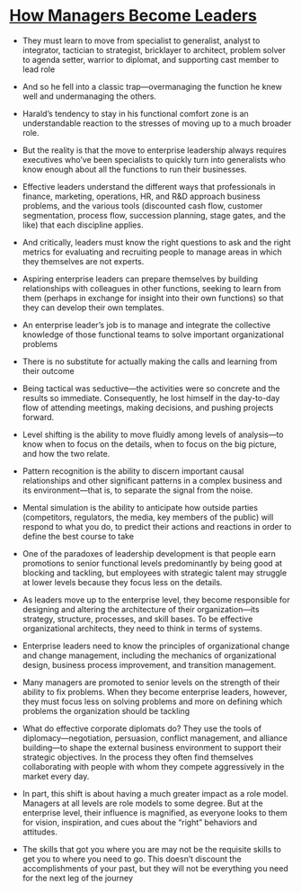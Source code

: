 # [How Managers Become Leaders](https://hbr.org/2012/06/how-managers-become-leaders?utm_campaign=hbr&utm_source=linkedin&utm_medium=social)

* They must learn to move from specialist to generalist, analyst to integrator, tactician to strategist, bricklayer to architect, problem solver to agenda setter, warrior to diplomat, and supporting cast member to lead role

* And so he fell into a classic trap—overmanaging the function he knew well and undermanaging the others. 

* Harald’s tendency to stay in his functional comfort zone is an understandable reaction to the stresses of moving up to a much broader role.

* But the reality is that the move to enterprise leadership always requires executives who’ve been specialists to quickly turn into generalists who know enough about all the functions to run their businesses.

* Effective leaders understand the different ways that professionals in finance, marketing, operations, HR, and R&D approach business problems, and the various tools (discounted cash flow, customer segmentation, process flow, succession planning, stage gates, and the like) that each discipline applies.

* And critically, leaders must know the right questions to ask and the right metrics for evaluating and recruiting people to manage areas in which they themselves are not experts.

* Aspiring enterprise leaders can prepare themselves by building relationships with colleagues in other functions, seeking to learn from them (perhaps in exchange for insight into their own functions) so that they can develop their own templates.

* An enterprise leader’s job is to manage and integrate the collective knowledge of those functional teams to solve important organizational problems

* There is no substitute for actually making the calls and learning from their outcome

* Being tactical was seductive—the activities were so concrete and the results so immediate. Consequently, he lost himself in the day-to-day flow of attending meetings, making decisions, and pushing projects forward.

* Level shifting is the ability to move fluidly among levels of analysis—to know when to focus on the details, when to focus on the big picture, and how the two relate. 

* Pattern recognition is the ability to discern important causal relationships and other significant patterns in a complex business and its environment—that is, to separate the signal from the noise.

* Mental simulation is the ability to anticipate how outside parties (competitors, regulators, the media, key members of the public) will respond to what you do, to predict their actions and reactions in order to define the best course to take

* One of the paradoxes of leadership development is that people earn promotions to senior functional levels predominantly by being good at blocking and tackling, but employees with strategic talent may struggle at lower levels because they focus less on the details.

* As leaders move up to the enterprise level, they become responsible for designing and altering the architecture of their organization—its strategy, structure, processes, and skill bases. To be effective organizational architects, they need to think in terms of systems.

* Enterprise leaders need to know the principles of organizational change and change management, including the mechanics of organizational design, business process improvement, and transition management.

* Many managers are promoted to senior levels on the strength of their ability to fix problems. When they become enterprise leaders, however, they must focus less on solving problems and more on defining which problems the organization should be tackling

* What do effective corporate diplomats do? They use the tools of diplomacy—negotiation, persuasion, conflict management, and alliance building—to shape the external business environment to support their strategic objectives. In the process they often find themselves collaborating with people with whom they compete aggressively in the market every day.

* In part, this shift is about having a much greater impact as a role model. Managers at all levels are role models to some degree. But at the enterprise level, their influence is magnified, as everyone looks to them for vision, inspiration, and cues about the “right” behaviors and attitudes. 

* The skills that got you where you are may not be the requisite skills to get you to where you need to go. This doesn’t discount the accomplishments of your past, but they will not be everything you need for the next leg of the journey
